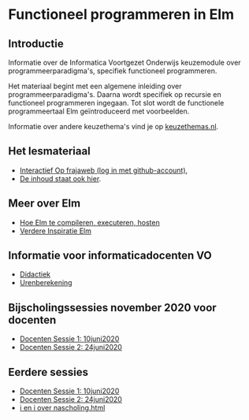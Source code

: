 # Functioneel programmeren in Elm

## Introductie

Informatie over de Informatica Voortgezet Onderwijs keuzemodule over programmeerparadigma's, specifiek functioneel programmeren.

Het materiaal begint met een algemene inleiding over programmeerparadigma's. Daarna wordt specifiek op recursie en functioneel programmeren ingegaan. Tot slot wordt de functionele programmeertaal Elm geïntroduceerd met voorbeelden.

Informatie over andere keuzethema's vind je op
[keuzethemas.nl](https://keuzethemas.nl/).

## Het lesmateriaal

+ [Interactief Op frajaweb (log in met github-account)](https://jupyterhub.frajaweb.com/hub/login),
+ [De inhoud staat ook hier](notebooks/Welcome).


## Meer over Elm

+ [Hoe Elm te compileren, executeren, hosten](host/)
+ [Verdere Inspiratie Elm](allsorts)



## Informatie voor informaticadocenten VO

+ [Didactiek](docentinfo/didactiek)
+ [Urenberekening](docentinfo/uren)


## Bijscholingssessies november 2020 voor docenten

+ [Docenten Sessie 1: 10juni2020](scholing/202011.sessie1)
+ [Docenten Sessie 2: 24juni2020](scholing/202011.sessie2)

## Eerdere sessies

+ [Docenten Sessie 1: 10juni2020](scholing/202006.sessie1)
+ [Docenten Sessie 2: 24juni2020](scholing/202006.sessie2)
+ [i en i over nascholing.html](https://ieni.github.io/inf2019/nascholing.html)
